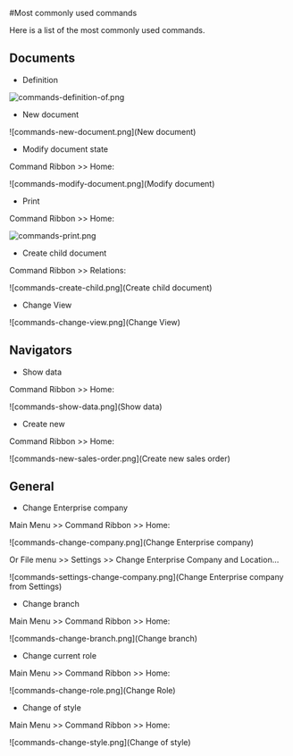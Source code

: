 #Most commonly used commands

Here is a list of the most commonly used commands.

## Documents  

- Definition


![commands-definition-of.png](Definition)
    
- New document   


![commands-new-document.png](New document)

- Modify document state


Command Ribbon >> Home:

![commands-modify-document.png](Modify document)
 
- Print 


Command Ribbon >> Home:

![commands-print.png](Print)
 
- Create child document


Command Ribbon >> Relations:

![commands-create-child.png](Create child document)

- Change View


![commands-change-view.png](Change View)

## Navigators

- Show data


Command Ribbon >> Home:
 
![commands-show-data.png](Show data)

- Create new


Command Ribbon >> Home:

![commands-new-sales-order.png](Create new sales order)

## General

- Change Enterprise company


Main Menu >> Command Ribbon >> Home:

![commands-change-company.png](Change Enterprise company)

Or File menu >> Settings >> Change Enterprise Company and Location…

![commands-settings-change-company.png](Change Enterprise company from Settings)
 
- Change branch


Main Menu >> Command Ribbon >> Home:

![commands-change-branch.png](Change branch)
 
- Change current role


Main Menu >> Command Ribbon >> Home: 

![commands-change-role.png](Change Role)

- Change of style


Main Menu >> Command Ribbon >> Home: 
 
![commands-change-style.png](Change of style)
